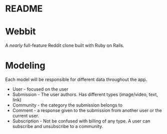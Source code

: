 # README

# Webbit
A _nearly_ full-feature Reddit clone built with Ruby on Rails.
# Modeling
Each model will be responsible for different data throughout the app.
- User - focused on the user
- Submission - The user authors. Has different types (image/video, text, link)
- Community - the category the submission belongs to
- Comment - a response given to the submission from another user or the current user.
- Subscription - Not be confused with billing of any type.
A user can subscribe and unsubscribe to a community.
